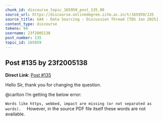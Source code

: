```yaml
---
chunk_id: discourse_topic_165959_post_135_00
source_url: https://discourse.onlinedegree.iitm.ac.in/t/165959/135
source_title: GA4 - Data Sourcing - Discussion Thread [TDS Jan 2025]
content_type: discourse
tokens: 94
username: 23f2005138
post_number: 135
topic_id: 165959
---
```


## Post #135 by 23f2005138

**Direct Link**: [Post #135](https://discourse.onlinedegree.iitm.ac.in/t/165959/135)

Hello Sir, thank you for changing the question.

@carlton I’m getting the below error:

`Words like https, webbed, impact are missing (or not separated as words). 
`
However, in the source PDF file itself these words are not available.
